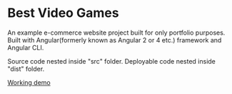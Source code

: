 # Best Video Games

An example e-commerce website project built for only portfolio purposes. Built with Angular(formerly known as Angular 2 or 4 etc.) framework and Angular CLI.

Source code nested inside "src" folder.
Deployable code nested inside "dist" folder.

[Working  demo](http://aws-website-best-video-games-of4hs.s3-website-us-east-1.amazonaws.com)
